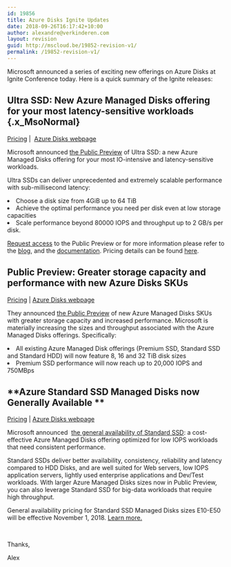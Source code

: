 ```yaml
---
id: 19856
title: Azure Disks Ignite Updates
date: 2018-09-26T16:17:42+10:00
author: alexandre@verkinderen.com
layout: revision
guid: http://mscloud.be/19852-revision-v1/
permalink: /19852-revision-v1/
---
```

<p class="x_MsoNormal">
  Microsoft announced a series of exciting new offerings on Azure Disks at Ignite Conference today. Here is a quick summary of the Ignite releases:
</p>

## **Ultra SSD: New Azure Managed Disks offering for your most latency-sensitive workloads** {.x_MsoNormal}

<a href="https://azure.microsoft.com/en-us/pricing/details/managed-disks/" target="_blank" rel="noopener noreferrer" data-auth="NotApplicable">Pricing</a> |  <a href="https://azure.microsoft.com/en-us/services/storage/disks/" target="_blank" rel="noopener noreferrer" data-auth="NotApplicable">Azure Disks webpage</a>

Microsoft announced <a href="https://aka.ms/UltraSSDBlog" target="_blank" rel="noopener noreferrer" data-auth="NotApplicable">the Public Preview</a> of Ultra SSD: a new Azure Managed Disks offering for your most IO-intensive and latency-sensitive workloads.

Ultra SSDs can deliver unprecedented and extremely scalable performance with sub-millisecond latency:

<li class="x_MsoNormal">
  Choose a disk size from 4GiB up to 64 TiB
</li>
<li class="x_MsoNormal">
  Achieve the optimal performance you need per disk even at low storage capacities
</li>
<li class="x_MsoNormal">
  Scale performance beyond 80000 IOPS and throughput up to 2 GB/s per disk.
</li>

<a href="https://aka.ms/UltraSSDPreviewSignUp" target="_blank" rel="noopener noreferrer" data-auth="NotApplicable">Request access</a> to the Public Preview or for more information please refer to the <a href="https://aka.ms/UltraSSDBlog" target="_blank" rel="noopener noreferrer" data-auth="NotApplicable">blog</a>, and the <a href="https://aka.ms/UltraSSDDocs" target="_blank" rel="noopener noreferrer" data-auth="NotApplicable">documentation</a>. Pricing details can be found <a href="https://azure.microsoft.com/en-us/pricing/details/managed-disks/" target="_blank" rel="noopener noreferrer" data-auth="NotApplicable">here</a>.

## **Public Preview: Greater storage capacity and performance with new Azure Disks SKUs**

<a href="https://azure.microsoft.com/en-us/pricing/details/managed-disks/" target="_blank" rel="noopener noreferrer" data-auth="NotApplicable">Pricing</a> | <a href="https://azure.microsoft.com/en-us/services/storage/disks/" target="_blank" rel="noopener noreferrer" data-auth="NotApplicable">Azure Disks webpage</a>

They announced <a href="https://aka.ms/azure-large-disk-32TB-preview-blog" target="_blank" rel="noopener noreferrer" data-auth="NotApplicable">the Public Preview</a> of new Azure Managed Disks SKUs with greater storage capacity and increased performance. Microsoft is materially increasing the sizes and throughput associated with the Azure Managed Disks offerings. Specifically:

<li class="x_MsoNormal">
  All existing Azure Managed Disk offerings (Premium SSD, Standard SSD and Standard HDD) will now feature 8, 16 and 32 TiB disk sizes
</li>
<li class="x_MsoNormal">
  Premium SSD performance will now reach up to 20,000 IOPS and 750MBps
</li>

## **Azure Standard SSD Managed Disks now Generally Available **

<a href="https://azure.microsoft.com/en-us/pricing/details/managed-disks/" target="_blank" rel="noopener noreferrer" data-auth="NotApplicable">Pricing</a> | <a href="https://azure.microsoft.com/en-us/services/storage/disks/" target="_blank" rel="noopener noreferrer" data-auth="NotApplicable">Azure Disks webpage</a>

Microsoft announced  <a href="https://azure.microsoft.com/en-us/blog/announcing-general-availability-of-standard-ssd-disks-for-azure-virtual-machine-workloads/" target="_blank" rel="noopener noreferrer" data-auth="NotApplicable">the general availability of Standard SSD</a>: a cost-effective Azure Managed Disks offering optimized for low IOPS workloads that need consistent performance.

Standard SSDs deliver better availability, consistency, reliability and latency compared to HDD Disks, and are well suited for Web servers, low IOPS application servers, lightly used enterprise applications and Dev/Test workloads. With larger Azure Managed Disks sizes now in Public Preview, you can also leverage Standard SSD for big-data workloads that require high throughput.

General availability pricing for Standard SSD Managed Disks sizes E10-E50 will be effective November 1, 2018. <a href="https://aka.ms/standardssddocs" target="_blank" rel="noopener noreferrer" data-auth="NotApplicable">Learn more.</a>

&nbsp;

Thanks,

Alex